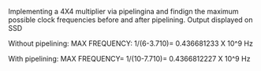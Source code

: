 Implementing a 4X4 multiplier via pipelingina and findign the maximum possible clock frequencies before and after pipelining.
Output displayed on SSD

Without pipelining:
MAX FREQUENCY: 1/(6-3.710)= 0.436681233 X 10^9 Hz

With pipelining:
MAX FREQUENCY= 1/(10-7.710)= 0.4366812227 X 10^9 Hz
